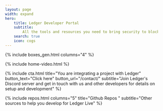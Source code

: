 ```yaml
---
layout: page
width: expand
hero:
    title: Ledger Developer Portal
    subtitle:
        All the tools and resources you need to bring security to blockchain users
    search: true
    icon: cogs
---
```


{% include boxes_gen.html columns="4" %}

<div class="uk-visible@m">
{% include home-video.html %}
</div>

{% include cta.html title="You are integrating a project with Ledger" button_text="Click here" button_url="/contact/" subtitle="Join Ledger's Discord server and get in touch with us and other developers for details on setup and development" %}

<div class="uk-visible@m">
{% include repos.html columns="5" title="Github Repos " subtitle="Other sources to help you develop for Ledger Live" %}
</div>
